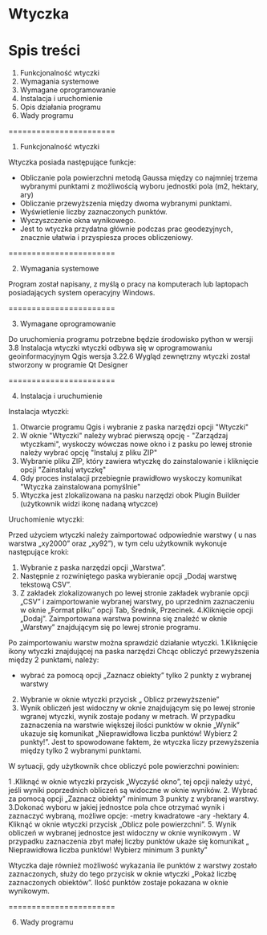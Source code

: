 # Wtyczka

Spis treści
=======================

1. Funkcjonalność wtyczki
2. Wymagania systemowe 
3. Wymagane oprogramowanie 
4. Instalacja i uruchomienie 
5. Opis działania programu
6. Wady programu


=======================

1. Funkcjonalność wtyczki


Wtyczka posiada następujące funkcje:
- Obliczanie pola powierzchni metodą Gaussa między co najmniej trzema
  wybranymi punktami z możliwością wyboru jednostki pola (m2, hektary, ary)
- Obliczanie przewyższenia między dwoma wybranymi punktami.
- Wyświetlenie liczby zaznaczonych punktów.
- Wyczyszczenie okna wynikowego.
- Jest to wtyczka przydatna głównie podczas prac geodezyjnych, znacznie ułatwia i przyspiesza proces obliczeniowy.


=======================

2. Wymagania systemowe 

Program został napisany, z myślą o pracy na komputerach lub laptopach posiadających system operacyjny Windows.

=======================

3. Wymagane oprogramowanie 

Do uruchomienia programu potrzebne będzie środowisko python w wersji 3.8
Instalacja wtyczki wtyczki odbywa się w oprogramowaniu geoinformacyjnym Qgis wersja 3.22.6
Wygląd zewnętrzny wtyczki został stworzony w programie Qt Designer


=======================

4. Instalacja i uruchumienie

 Instalacja wtyczki:

 1. Otwarcie programu Qgis i wybranie z paska narzędzi opcji "Wtyczki"
 2. W oknie "Wtyczki" należy wybrać pierwszą opcję - "Zarządzaj wtyczkami", wyskoczy wówczas nowe okno 
 i z pasku po lewej stronie należy wybrać opcję "Instaluj z pliku ZIP"
 3. Wybranie pliku ZIP, który zawiera wtyczkę do zainstalowanie i kliknięcie opcji "Zainstaluj wtyczkę"
 4. Gdy proces instalacji przebiegnie prawidłowo wyskoczy komunikat  "Wtyczka zainstalowana pomyślnie"
 5. Wtyczka jest zlokalizowana na pasku narzędzi obok Plugin Builder (użytkownik widzi ikonę nadaną wtyczce)


Uruchomienie wtyczki:

Przed użyciem wtyczki należy zaimportować odpowiednie warstwy ( u nas warstwa „xy2000” oraz „xy92”), w tym celu użytkownik wykonuje następujące kroki:

1. Wybranie z paska narzędzi opcji „Warstwa”.
2. Następnie z rozwiniętego paska wybieranie opcji „Dodaj warstwę tekstową CSV”.
3. Z zakładek zlokalizowanych po lewej stronie zakładek wybranie opcji „CSV” i zaimportowanie wybranej warstwy, po uprzednim zaznaczeniu w oknie „Format pliku” opcji Tab, Średnik, Przecinek.
4.Kliknięcie opcji „Dodaj”. Zaimportowana warstwa powinna się znaleźć w oknie „Warstwy” znajdującym się po lewej stronie programu.

Po zaimportowaniu warstw można sprawdzić działanie wtyczki.
1.Kliknięcie ikony wtyczki znajdującej na paska narzędzi
Chcąc obliczyć przewyższenia między 2 punktami, należy:
- wybrać za pomocą opcji „Zaznacz obiekty” tylko 2 punkty z wybranej warstwy 
2. Wybranie w oknie wtyczki przycisk „ Oblicz przewyższenie” 
3. Wynik obliczeń jest widoczny w oknie znajdującym się po lewej stronie wgranej wtyczki, wynik zostaje podany w metrach.
W przypadku zaznaczenia na warstwie większej ilości punktów w oknie „Wynik” ukazuje się komunikat „Nieprawidłowa liczba punktów! Wybierz 2 punkty!”. Jest to spowodowane faktem, że wtyczka liczy przewyższenia między tylko 2 wybranymi punktami.

W sytuacji, gdy użytkownik chce obliczyć pole powierzchni powinien:

1 .Kliknąć w oknie wtyczki przycisk „Wyczyść okno”, tej opcji należy użyć, jeśli wyniki poprzednich obliczeń są widoczne w oknie wyników.
2. Wybrać za pomocą opcji „Zaznacz obiekty” minimum 3 punkty z wybranej warstwy.
3.Dokonać wyboru w jakiej jednostce pola chce otrzymać wynik i zaznaczyć wybraną, możliwe opcje:
-metry kwadratowe
-ary
-hektary
4. Kliknąć w oknie wtyczki przycisk  „Oblicz pole powierzchni”.
5. Wynik obliczeń w wybranej jednostce jest widoczny w oknie wynikowym .
W przypadku zaznaczenia zbyt małej liczby punktów ukaże się komunikat „ Nieprawidłowa liczba punktów! Wybierz minimum 3 punkty”

Wtyczka daje również możliwość wykazania ile punktów z warstwy zostało zaznaczonych, służy do tego przycisk w oknie wtyczki „Pokaż liczbę zaznaczonych obiektów”. 
Ilość punktów zostaje pokazana w oknie wynikowym.


=======================

6. Wady programu

